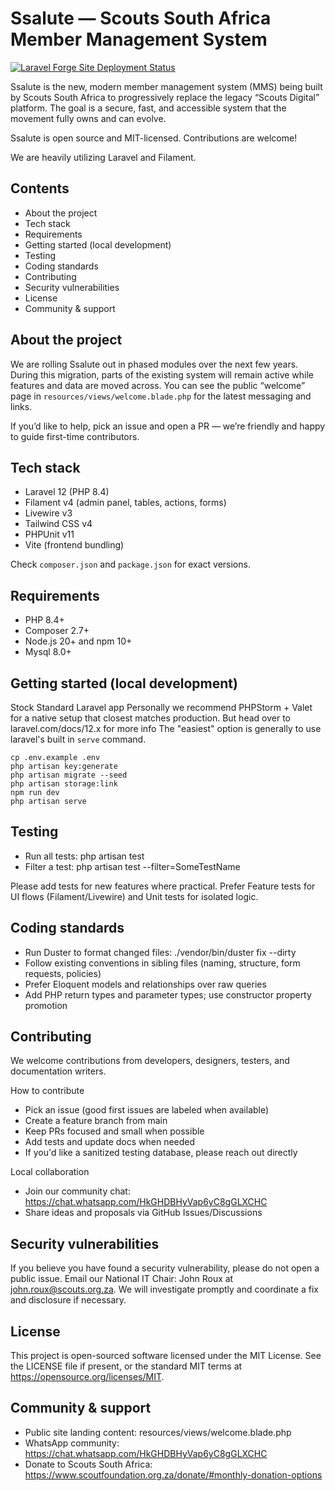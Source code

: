 # Ssalute — Scouts South Africa Member Management System

[![Laravel Forge Site Deployment Status](https://img.shields.io/endpoint?url=https%3A%2F%2Fforge.laravel.com%2Fsite-badges%2F82acbd78-6c12-4233-8ecb-b532c3256ff8&style=plastic)](https://forge.laravel.com/john-roux/scouts-digital/2850417)

Ssalute is the new, modern member management system (MMS) being built by Scouts South Africa to progressively replace the legacy “Scouts Digital” platform. The goal is a secure, fast, and accessible system that the movement fully owns and can evolve.

Ssalute is open source and MIT-licensed. Contributions are welcome!

We are heavily utilizing Laravel and Filament.

## Contents
- About the project
- Tech stack
- Requirements
- Getting started (local development)
- Testing
- Coding standards
- Contributing
- Security vulnerabilities
- License
- Community & support


## About the project
We are rolling Ssalute out in phased modules over the next few years. During this migration, parts of the existing system will remain active while features and data are moved across. You can see the public “welcome” page in `resources/views/welcome.blade.php` for the latest messaging and links.

If you’d like to help, pick an issue and open a PR — we’re friendly and happy to guide first-time contributors.


## Tech stack
- Laravel 12 (PHP 8.4)
- Filament v4 (admin panel, tables, actions, forms)
- Livewire v3
- Tailwind CSS v4
- PHPUnit v11
- Vite (frontend bundling)

Check `composer.json` and `package.json` for exact versions.


## Requirements
- PHP 8.4+
- Composer 2.7+
- Node.js 20+ and npm 10+
- Mysql 8.0+ 


## Getting started (local development)
Stock Standard Laravel app
Personally we recommend PHPStorm + Valet for a native setup that closest matches production.
But head over to laravel.com/docs/12.x for more info
The "easiest" option is generally to use laravel's built in `serve` command.

```
cp .env.example .env
php artisan key:generate
php artisan migrate --seed
php artisan storage:link
npm run dev
php artisan serve
```

## Testing
- Run all tests: php artisan test
- Filter a test: php artisan test --filter=SomeTestName

Please add tests for new features where practical. Prefer Feature tests for UI flows (Filament/Livewire) and Unit tests for isolated logic.


## Coding standards
- Run Duster to format changed files: ./vendor/bin/duster fix --dirty
- Follow existing conventions in sibling files (naming, structure, form requests, policies)
- Prefer Eloquent models and relationships over raw queries
- Add PHP return types and parameter types; use constructor property promotion


## Contributing
We welcome contributions from developers, designers, testers, and documentation writers.

How to contribute
- Pick an issue (good first issues are labeled when available)
- Create a feature branch from main
- Keep PRs focused and small when possible
- Add tests and update docs when needed
- If you'd like a sanitized testing database, please reach out directly

Local collaboration
- Join our community chat: https://chat.whatsapp.com/HkGHDBHyVap6yC8gGLXCHC
- Share ideas and proposals via GitHub Issues/Discussions


## Security vulnerabilities
If you believe you have found a security vulnerability, please do not open a public issue. Email our National IT Chair: John Roux at john.roux@scouts.org.za. We will investigate promptly and coordinate a fix and disclosure if necessary.


## License
This project is open-sourced software licensed under the MIT License. See the LICENSE file if present, or the standard MIT terms at https://opensource.org/licenses/MIT.


## Community & support
- Public site landing content: resources/views/welcome.blade.php
- WhatsApp community: https://chat.whatsapp.com/HkGHDBHyVap6yC8gGLXCHC
- Donate to Scouts South Africa: https://www.scoutfoundation.org.za/donate/#monthly-donation-options
